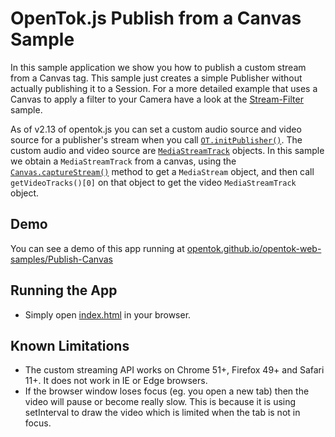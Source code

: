OpenTok.js Publish from a Canvas Sample
===========================

In this sample application we show you how to publish a custom stream from a Canvas tag. This sample just creates a simple Publisher without actually publishing it to a Session. For a more detailed example that uses a Canvas to apply a filter to your Camera have a look at the [Stream-Filter](../Stream-Filter) sample.

As of v2.13 of opentok.js you can set a custom audio source and video source for a publisher's stream when you call [`OT.initPublisher()`](https://tokbox.com/developer/sdks/js/reference/OT.html#initPublisher). The custom audio and video source are [`MediaStreamTrack`](https://developer.mozilla.org/en-US/docs/Web/API/MediaStreamTrack) objects. In this sample we obtain a `MediaStreamTrack` from a canvas, using the [`Canvas.captureStream()`](https://developer.mozilla.org/en-US/docs/Web/API/HTMLCanvasElement/captureStream) method to get a `MediaStream` object, and then call `getVideoTracks()[0]` on that object to get the video `MediaStreamTrack` object.

## Demo

You can see a demo of this app running at [opentok.github.io/opentok-web-samples/Publish-Canvas](https://opentok.github.io/opentok-web-samples/Publish-Canvas)

## Running the App

* Simply open [index.html](index.html) in your browser.

## Known Limitations

* The custom streaming API works on Chrome 51+, Firefox 49+ and Safari 11+. It does not work in IE or Edge browsers.
* If the browser window loses focus (eg. you open a new tab) then the video will pause or become really slow. This is because it is using setInterval to draw the video which is limited when the tab is not in focus.
